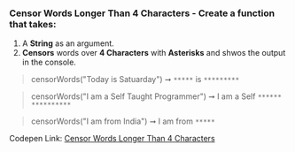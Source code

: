 ### Censor Words Longer Than 4 Characters - Create a function that takes: 

1. A **String** as an argument. 
1. **Censors** words over **4 Characters** with **Asterisks** and shwos the output in the console.

> censorWords("Today is Satuarday") ➞ `*****` is `*********` 

> censorWords("I am a Self Taught Programmer") ➞ I am a Self `******` `**********`

> censorWords("I am from India") ➞ I am from `*****`

Codepen Link: [Censor Words Longer Than 4 Characters](https://codepen.io/javascriptstudent/pen/gOrbdPG?editors=0012)